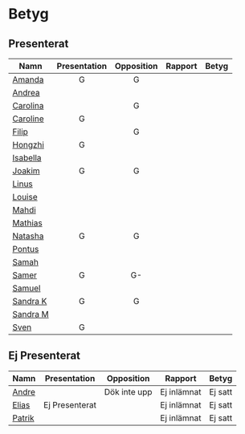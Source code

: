 # Betyg

## Presenterat

| Namn                      | Presentation | Opposition | Rapport | Betyg |
| ------------------------- | :----------: | :--------: | :-----: | :---: |
| [Amanda](./Amanda.md)     |      G       |     G      |         |       |
| [Andrea](./Andrea.md)     |              |            |         |       |
| [Carolina](./Carolina.md) |              |     G      |         |       |
| [Caroline](./Caroline.md) |      G       |            |         |       |
| [Filip](./Filip.md)       |              |     G      |         |       |
| [Hongzhi](./Hongzhi.md)   |      G       |            |         |       |
| [Isabella](./Isabella.md) |              |            |         |       |
| [Joakim](./Joakim.md)     |      G       |     G      |         |       |
| [Linus](./Linus.md)       |              |            |         |       |
| [Louise](./Louise.md)     |              |            |         |       |
| [Mahdi](./Mahdi.md)       |              |            |         |       |
| [Mathias](./Mathias.md)   |              |            |         |       |
| [Natasha](./Natasha.md)   |      G       |     G      |         |       |
| [Pontus](./Pontus.md)     |              |            |         |       |
| [Samah](./Samah.md)       |              |            |         |       |
| [Samer](./Samer.md)       |      G       |     G-     |         |       |
| [Samuel](./Samuel.md)     |              |            |         |       |
| [Sandra K](./Sandra_K.md) |      G       |     G      |         |       |
| [Sandra M](./Sandra_M.md) |              |            |         |       |
| [Sven](./Sven.md)         |      G       |            |         |       |

## Ej Presenterat

| Namn                  | Presentation   | Opposition   | Rapport     | Betyg   |
| --------------------- | -------------- | ------------ | ----------- | ------- |
| [Andre](./Andre.md)   |                | Dök inte upp | Ej inlämnat | Ej satt |
| [Elias](./Elias.md)   | Ej Presenterat |              | Ej inlämnat | Ej satt |
| [Patrik](./Patrik.md) |                |              | Ej inlämnat | Ej satt |
